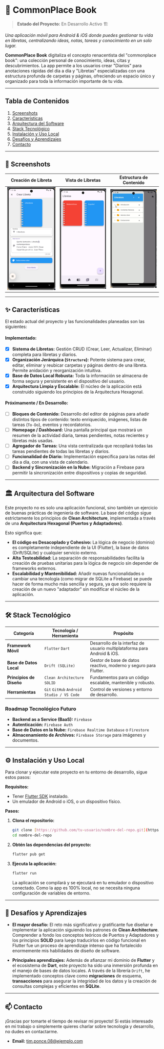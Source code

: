 # 📓 CommonPlace Book

> **Estado del Proyecto:** En Desarrollo Activo 🏗️

_Una aplicación móvil para Android & iOS donde puedes gestionar tu vida en libretas, centralizando ideas, notas, tareas y conocimiento en un solo lugar._

**CommonPlace Book** digitaliza el concepto renacentista del "commonplace book": una colección personal de conocimiento, ideas, citas y descubrimientos. La app permite a los usuarios crear "Diarios" para anotaciones rápidas del día a día y "Libretas" especializadas con una estructura profunda de carpetas y páginas, ofreciendo un espacio único y organizado para toda la información importante de tu vida.

---

## Tabla de Contenidos
1. [Screenshots](#-screenshots)
2. [Características](#-características)
3. [Arquitectura del Software](#-arquitectura-del-software)
4. [Stack Tecnológico](#-stack-tecnológico)
5. [Instalación y Uso Local](#-instalación-y-uso-local)
6. [Desafíos y Aprendizajes](#-desafíos-y-aprendizajes)
7. [Contacto](#-contacto)

---

## 📸 Screenshots

| Creación de Libreta | Vista de Libretas | Estructura de Contenido |
| :---: |:---:|:---:|
| ![](readme_screenshots/vista_creacion.png) | ![](readme_screenshots/vista_libretas.png) | ![](readme_screenshots/vista_contenido.gif) |


---

## ✨ Características

El estado actual del proyecto y las funcionalidades planeadas son las siguientes:

#### Implementado:
- [x] **Sistema de Libretas:** Gestión CRUD (Crear, Leer, Actualizar, Eliminar) completa para libretas y diarios.
- [x] **Organización Jerárquica (`Structure`):** Potente sistema para crear, editar, eliminar y reubicar carpetas y páginas dentro de una libreta. Permite anidación y reorganización intuitiva.
- [x] **Base de Datos Local Robusta:** Toda la información se almacena de forma segura y persistente en el dispositivo del usuario.
- [x] **Arquitectura Limpia y Escalable:** El núcleo de la aplicación está construido siguiendo los principios de la Arquitectura Hexagonal.

#### Próximamente / En Desarrollo:
- [ ] **Bloques de Contenido:** Desarrollo del editor de páginas para añadir distintos tipos de contenido: texto enriquecido, imágenes, listas de tareas (`To-Do`), eventos y recordatorios.
- [ ] **Homepage / Dashboard:** Una pantalla principal que mostrará un resumen de la actividad diaria, tareas pendientes, notas recientes y libretas más usadas.
- [ ] **Agregador de Tareas:** Una vista centralizada que recopilará todas las tareas pendientes de todas las libretas y diarios.
- [ ] **Funcionalidad de Diario:** Implementación específica para las notas del día a día, con una vista de calendario.
- [ ] **Backend y Sincronización en la Nube:** Migración a Firebase para permitir la sincronización entre dispositivos y copias de seguridad.

---

## 🏛️ Arquitectura del Software

Este proyecto no es solo una aplicación funcional, sino también un ejercicio de buenas prácticas de ingeniería de software. La base del código sigue estrictamente los principios de **Clean Architecture**, implementada a través de una **Arquitectura Hexagonal (Puertos y Adaptadores)**.

Esto significa que:
* **El código es Desacoplado y Cohesivo:** La lógica de negocio (dominio) es completamente independiente de la UI (Flutter), la base de datos (Drift/SQLite) y cualquier servicio externo.
* **Alta Testeabilidad:** La separación de responsabilidades facilita la creación de pruebas unitarias para la lógica de negocio sin depender de frameworks externos.
* **Escalabilidad y Mantenibilidad:** Añadir nuevas funcionalidades o cambiar una tecnología (como migrar de SQLite a Firebase) se puede hacer de forma mucho más sencilla y segura, ya que solo requiere la creación de un nuevo "adaptador" sin modificar el núcleo de la aplicación.

---

## 🛠️ Stack Tecnológico

| Categoría | Tecnología / Herramienta | Propósito |
|---|---|---|
| **Framework Móvil** | `Flutter` `Dart` | Desarrollo de la interfaz de usuario multiplataforma para Android & iOS. |
| **Base de Datos Local** | `Drift (SQLite)` | Gestor de base de datos reactivo, moderno y seguro para Flutter. |
| **Principios de Diseño**| `Clean Architecture` `SOLID` | Fundamentos para un código escalable, mantenible y robusto. |
| **Herramientas** | `Git` `GitHub` `Android Studio / VS Code`| Control de versiones y entorno de desarrollo. |

### Roadmap Tecnológico Futuro
- **Backend as a Service (BaaS):** `Firebase`
- **Autenticación:** `Firebase Auth`
- **Base de Datos en la Nube:** `Firebase Realtime Database` o `Firestore`
- **Almacenamiento de Archivos:** `Firebase Storage` para imágenes y documentos.

---

## ⚙️ Instalación y Uso Local

Para clonar y ejecutar este proyecto en tu entorno de desarrollo, sigue estos pasos:

**Requisitos:**
* Tener [Flutter SDK](https://docs.flutter.dev/get-started/install) instalado.
* Un emulador de Android o iOS, o un dispositivo físico.

**Pasos:**

1.  **Clona el repositorio:**
    ```bash
    git clone [https://github.com/tu-usuario/nombre-del-repo.git](https://github.com/tu-usuario/nombre-del-repo.git)
    cd nombre-del-repo
    ```

2.  **Obtén las dependencias del proyecto:**
    ```bash
    flutter pub get
    ```

3.  **Ejecuta la aplicación:**
    ```bash
    flutter run
    ```
    La aplicación se compilará y se ejecutará en tu emulador o dispositivo conectado. Como la app es 100% local, no se necesita ninguna configuración de variables de entorno.

---

## 🧠 Desafíos y Aprendizajes

* **El mayor desafío:** El reto más significativo y gratificante fue diseñar e implementar la aplicación siguiendo los patrones de **Clean Architecture**. Comprender a fondo los conceptos teóricos de Puertos y Adaptadores y los principios **SOLID** para luego traducirlos en código funcional en Flutter fue un proceso de aprendizaje intenso que ha fortalecido enormemente mis habilidades de diseño de software.

* **Principales aprendizajes:** Además de afianzar mi dominio de **Flutter** y el ecosistema de **Dart**, este proyecto ha sido una inmersión profunda en el manejo de bases de datos locales. A través de la librería `Drift`, he implementado conceptos clave como **migraciones** de esquema, **transacciones** para asegurar la integridad de los datos y la creación de consultas complejas y eficientes en **SQLite**.

---

## 📫 Contacto

¡Gracias por tomarte el tiempo de revisar mi proyecto! Si estás interesado en mi trabajo o simplemente quieres charlar sobre tecnología y desarrollo, no dudes en contactarme.

* **Email:** tim.ponce.08@ejemplo.com
